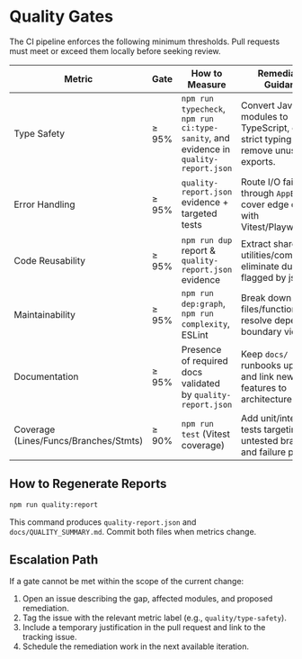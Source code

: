 # Quality Gates

The CI pipeline enforces the following minimum thresholds. Pull requests must meet or exceed them locally before seeking review.

| Metric | Gate | How to Measure | Remediation Guidance |
| --- | --- | --- | --- |
| Type Safety | ≥ 95% | `npm run typecheck`, `npm run ci:type-sanity`, and evidence in `quality-report.json` | Convert JavaScript modules to TypeScript, enable strict typing on APIs, remove unused exports. |
| Error Handling | ≥ 95% | `quality-report.json` evidence + targeted tests | Route I/O failures through `AppError`, cover edge cases with Vitest/Playwright. |
| Code Reusability | ≥ 95% | `npm run dup` report & `quality-report.json` evidence | Extract shared utilities/components, eliminate duplication flagged by jscpd. |
| Maintainability | ≥ 95% | `npm run dep:graph`, `npm run complexity`, ESLint | Break down long files/functions, resolve dependency boundary violations. |
| Documentation | ≥ 95% | Presence of required docs validated by `quality-report.json` | Keep `docs/` runbooks up to date and link new features to architecture notes. |
| Coverage (Lines/Funcs/Branches/Stmts) | ≥ 90% | `npm run test` (Vitest coverage) | Add unit/integration tests targeting untested branches and failure paths. |

## How to Regenerate Reports

```bash
npm run quality:report
```

This command produces `quality-report.json` and `docs/QUALITY_SUMMARY.md`. Commit both files when metrics change.

## Escalation Path

If a gate cannot be met within the scope of the current change:

1. Open an issue describing the gap, affected modules, and proposed remediation.
2. Tag the issue with the relevant metric label (e.g., `quality/type-safety`).
3. Include a temporary justification in the pull request and link to the tracking issue.
4. Schedule the remediation work in the next available iteration.
